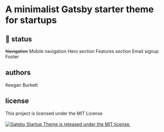 # A minimalist Gatsby starter theme for startups

## 🚧 status
~~Navigation~~
Mobile navigation
Hero section
Features section
Email signup
Footer
  
## authors
Keegan Burkett

## license
This project is licensed under the MIT License <br /> <br />
<a href="https://github.com/keegn/gatsby-startup-theme/blob/master/LICENSE">
    <img src="https://img.shields.io/badge/license-MIT-blue.svg" alt="Gatsby Startup Theme is released under the MIT license." />
</a>


